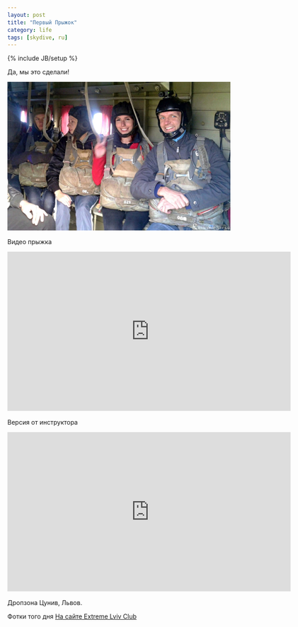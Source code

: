 ```yaml
---
layout: post
title: "Первый Прыжок"
category: life
tags: [skydive, ru]
---
```

{% include JB/setup %}



Да, мы это сделали!

![В самолете](/images/life/skydive_01.jpg "В самолете")

Видео прыжка

<iframe width="640" height="360" src="http://www.youtube.com/embed/BT5XWXS62kQ" frameborder="0" allowfullscreen></iframe>

<!-- -**-END-**- -->

Версия от инструктора

<iframe width="640" height="360" src="http://www.youtube.com/embed/xqoze4xF99Q" frameborder="0" allowfullscreen></iframe>


Дропзона Цунив, Львов.

Фотки того дня [На сайте Extreme Lviv Club](http://extreme.lviv.ua/gallery/thumbnails.php?album=291)

